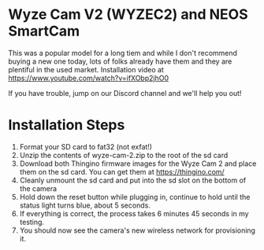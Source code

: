 # Wyze Cam V2 (WYZEC2) and NEOS SmartCam

This was a popular model for a long tiem and while I don't recommend buying a new one today, lots of folks already have them and they are plentiful in the used market.
Installation video at https://www.youtube.com/watch?v=ifXObp2jhO0

If you have trouble, jump on our Discord channel and we'll help you out!

# Installation Steps

1. Format your SD card to fat32 (not exfat!)
2. Unzip the contents of wyze-cam-2.zip to the root of the sd card
3. Download both Thingino firmware images for the Wyze Cam 2 and place them on the sd card. You can get them at https://thingino.com/
4. Cleanly unmount the sd card and put into the sd slot on the bottom of the camera
5. Hold down the reset button while plugging in, continue to hold until the status light turns blue, about 5 seconds.
6. If everything is correct, the process takes 6 minutes 45 seconds in my testing.
7. You should now see the camera's new wireless network for provisioning it.
